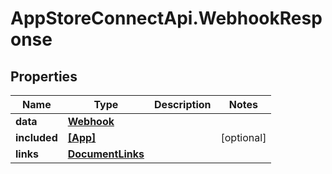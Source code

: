 # AppStoreConnectApi.WebhookResponse

## Properties

Name | Type | Description | Notes
------------ | ------------- | ------------- | -------------
**data** | [**Webhook**](Webhook.md) |  | 
**included** | [**[App]**](App.md) |  | [optional] 
**links** | [**DocumentLinks**](DocumentLinks.md) |  | 


